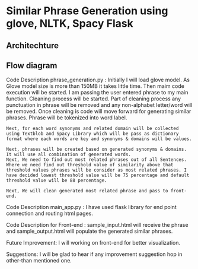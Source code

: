 # Similar Phrase Generation using glove, NLTK, Spacy Flask

## Architechture

## Flow diagram

Code Description phrase_generation.py : 
	Initially I will load glove model. As Glove model size is more than 150MB it takes little time. Then maim code execution will be started.
	I am passing the user entered phrase to my main function. Cleaning process will be started. Part of cleaning process any punctuation in phrase will be removed and any non-alphabet letter/word will be removed. Once cleaning is code will move forward for generating similar phrases. Phrase will be tokenized into word label.
	
	Next, for each word synonyms and related domain will be collected using Textblob and Spacy Library which will be pass as dictionary format where each words are key and synonyms & domains will be values.
	
	Next, phrases will be created based on generated synonyms & domains. It will use all combination of generated words.
	Next, We need to find out most related phrases out of all Sentences. Where we need find out threshold value of similarity above that threshold values phrases will be consider as most related phrases. I have decided lowest threshold value will be 75 percentage and default threshold value will be 88 percentage.
	
	Next, We will clean generated most related phrase and pass to front-end.
	
Code Description main_app.py : 
	I have used flask library for end point connection and routing html pages.
	
Code Description for Front-end : sample_input.html will receive the phrase and sample_output.html will populate the generated similar phrases.

Future Improvement: I will working on front-end for better visualization. 

Suggestions: I will be glad to hear if any improvement suggestion hop in other-than mentioned one.
